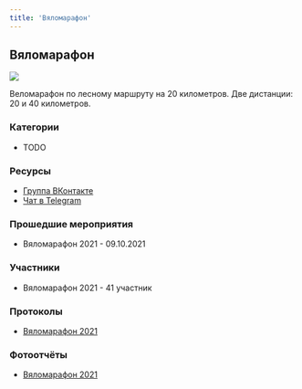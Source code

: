 ```yaml
---
title: 'Вяломарафон'
---
```


## Вяломарафон

![](https://sun9-29.userapi.com/impg/UetpZSDXDw7xDd9SX6MlTxj6x9zrYJHDXLZbZA/P_xbiZxuhwQ.jpg?size=1527x2160&quality=95&sign=3566d6ae43856c743b54448d6ee82797&type=album)

Веломарафон по лесному маршруту на 20 километров. Две дистанции: 20 и 40 километров.

### Категории
- TODO

### Ресурсы

- [Группа ВКонтакте](https://vk.com/vyalomarafon)
- [Чат в Telegram](https://t.me/+ayeEdV79KtQ1NDRi)

### Прошедшие мероприятия

- Вяломарафон 2021 - 09.10.2021

### Участники

- Вяломарафон 2021 - 41 участник

### Протоколы

- [Вяломарафон 2021](https://docs.google.com/spreadsheets/d/1aji1g2P0YObkSqLMda3x1esOjM48BnS9n30alkXQ3KU/edit?usp=sharing)

### Фотоотчёты

- [Вяломарафон 2021](https://vk.com/album-207215645_281126180)
